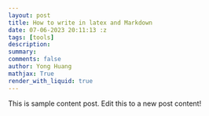 ```yaml
---
layout: post
title: How to write in latex and Markdown
date: 07-06-2023 20:11:13 :z
tags: [tools]
description:
summary:
comments: false
author: Yong Huang
mathjax: True
render_with_liquid: true
---
```


This is sample content post.
Edit this to a new post content!
